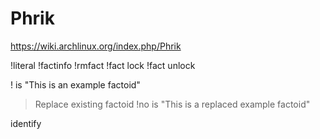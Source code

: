 # Phrik

https://wiki.archlinux.org/index.php/Phrik

!literal <factoid>
!factinfo <factoid>
!rmfact <factoid>
!fact lock <f>
!fact unlock <f>

!<factoid> is "<reply>This is an example factoid"

> Replace existing factoid
!no <factoid> is "<reply>This is a replaced example factoid"


identify <name> <pass>
